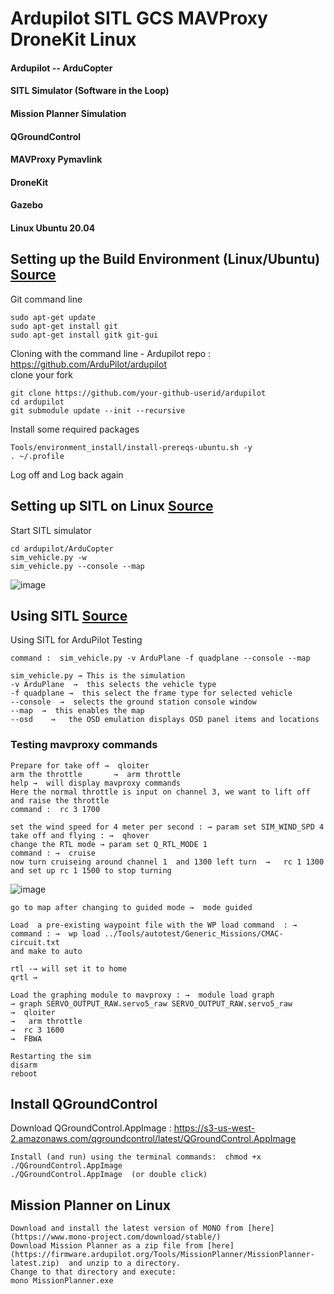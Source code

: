 # Ardupilot SITL GCS MAVProxy DroneKit Linux

#### Ardupilot -- ArduCopter
#### SITL Simulator (Software in the Loop) 
#### Mission Planner Simulation 
#### QGroundControl
#### MAVProxy Pymavlink 
#### DroneKit
#### Gazebo 
#### Linux Ubuntu 20.04






## Setting up the Build Environment (Linux/Ubuntu)  [Source](https://ardupilot.org/dev/docs/building-setup-linux.html#building-setup-linux)


Git command line
```
sudo apt-get update
sudo apt-get install git
sudo apt-get install gitk git-gui
```

Cloning with the command line -
Ardupilot repo : https://github.com/ArduPilot/ardupilot  
clone your fork
```
git clone https://github.com/your-github-userid/ardupilot
cd ardupilot
git submodule update --init --recursive
```

Install some required packages
```
Tools/environment_install/install-prereqs-ubuntu.sh -y
. ~/.profile
```
Log off and Log back again 


## Setting up SITL on Linux  [Source](https://ardupilot.org/dev/docs/setting-up-sitl-on-linux.html) 


Start SITL simulator
```
cd ardupilot/ArduCopter
sim_vehicle.py -w
sim_vehicle.py --console --map
```
![image](https://user-images.githubusercontent.com/84302215/141613076-917673c0-5c92-4dc7-b2fc-54b2b675a453.png)


## Using SITL [Source](https://ardupilot.org/dev/docs/using-sitl-for-ardupilot-testing.html#using-sitl-for-ardupilot-testing)  

Using SITL for ArduPilot Testing
```
command :  sim_vehicle.py -v ArduPlane -f quadplane --console --map

sim_vehicle.py → This is the simulation 
-v ArduPlane  →  this selects the vehicle type 
-f quadplane →  this select the frame type for selected vehicle
--console  →  selects the ground station console window 
--map  →  this enables the map 
--osd    →   the OSD emulation displays OSD panel items and locations
```


### Testing mavproxy commands 

```
Prepare for take off →  qloiter
arm the throttle       →  arm throttle
help →  will display mavproxy commands 
Here the normal throttle is input on channel 3, we want to lift off and raise the throttle 
command :  rc 3 1700
```
```
set the wind speed for 4 meter per second : → param set SIM_WIND_SPD 4
take off and flying : →  qhover
change the RTL mode → param set Q_RTL_MODE 1
command : →  cruise
now turn cruiseing around channel 1  and 1300 left turn  →   rc 1 1300
and set up rc 1 1500 to stop turning 
```
![image](https://user-images.githubusercontent.com/84302215/141613003-e6f1f584-d33b-4302-aeb4-1c9bc947ce1e.png)

```
go to map after changing to guided mode →  mode guided 
```
```
Load  a pre-existing waypoint file with the WP load command  : →
command : →  wp load ../Tools/autotest/Generic_Missions/CMAC-circuit.txt 
and make to auto
```
```
rtl -→ will set it to home 
qrtl → 
```
```
Load the graphing module to mavproxy : →  module load graph
→ graph SERVO_OUTPUT_RAW.servo5_raw SERVO_OUTPUT_RAW.servo5_raw
→  qloiter 
→   arm throttle
→  rc 3 1600
→  FBWA
```
```
Restarting the sim 
disarm 
reboot
```

## Install QGroundControl
Download QGroundControl.AppImage :   https://s3-us-west-2.amazonaws.com/qgroundcontrol/latest/QGroundControl.AppImage
```
Install (and run) using the terminal commands:  chmod +x ./QGroundControl.AppImage
./QGroundControl.AppImage  (or double click)
```


## Mission Planner on Linux 
```
Download and install the latest version of MONO from [here](https://www.mono-project.com/download/stable/)  
Download Mission Planner as a zip file from [here](https://firmware.ardupilot.org/Tools/MissionPlanner/MissionPlanner-latest.zip)  and unzip to a directory.
Change to that directory and execute:
mono MissionPlanner.exe
```



